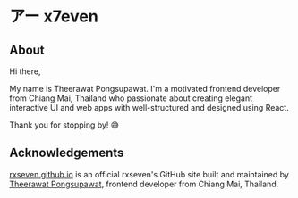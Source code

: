 # アー x7even

## About

Hi there,

My name is Theerawat Pongsupawat. I'm a motivated frontend developer from Chiang Mai, Thailand who passionate about creating elegant interactive UI and web apps with well-structured and designed using React.

Thank you for stopping by! 😅

## Acknowledgements

[rxseven.github.io](https://rxseven.github.io) is an official rxseven's GitHub site built and maintained by [Theerawat Pongsupawat](https://www.linkedin.com/in/pongsupawat/), frontend developer from Chiang Mai, Thailand.
